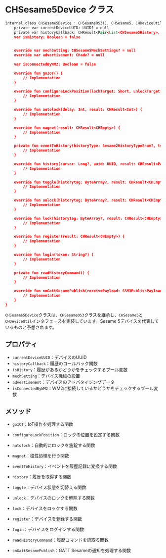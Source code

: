 



 
# CHSesame5Device クラス
```svg
internal class CHSesame5Device : CHSesameOS3(), CHSesame5, CHDeviceUtil {
    private var currentDeviceUUID: UUID? = null
    private var historyCallback: CHResult<Pair<List<CHSesame5History>, Long?>>? = null
    var isHistory: Boolean = false
      

    override var mechSetting: CHSesame5MechSettings? = null
    override var advertisement: CHadv? = null
     
    var isConnectedByWM2: Boolean = false

    override fun goIOT() {
        // Implementation
    }

    override fun configureLockPosition(lockTarget: Short, unlockTarget: Short, result: CHResult<CHEmpty>) {
        // Implementation
    }

    override fun autolock(delay: Int, result: CHResult<Int>) {
        // Implementation
    }

    override fun magnet(result: CHResult<CHEmpty>) {
        // Implementation
    }

    private fun eventToHistory(historyType: Sesame2HistoryTypeEnum?, ts: Long, recordID: Int, mechStatus: CHSesame5MechStatus?, histag: ByteArray?): CHSesame5History? {
        // Implementation
    }

    override fun history(cursor: Long?, uuid: UUID, result: CHResult<Pair<List<CHSesame5History>, Long?>>) {
        // Implementation
    }

    override fun toggle(historytag: ByteArray?, result: CHResult<CHEmpty>) {
        // Implementation
    }

    override fun unlock(historytag: ByteArray?, result: CHResult<CHEmpty>) {
        // Implementation
    }

    override fun lock(historytag: ByteArray?, result: CHResult<CHEmpty>) {
        // Implementation
    }

    override fun register(result: CHResult<CHEmpty>) {
        // Implementation
    }

    override fun login(token: String?) {
        // Implementation
    }

    private fun readHistoryCommand() {
        // Implementation
    }

    override fun onGattSesamePublish(receivePayload: SSM3PublishPayload) {
        // Implementation
    }
}


```
`CHSesame5Device`クラスは、`CHSesameOS3`クラスを継承し、`CHSesame5`と`CHDeviceUtil`インタフェースを実装しています。Sesame 5デバイスを代表しているものと予想されます。

## プロパティ

- `currentDeviceUUID`：デバイスのUUID
- `historyCallback`：履歴のコールバック関数
- `isHistory`：履歴があるかどうかをチェックするブール変数
- `mechSetting`：デバイス機械の設置
- `advertisement`：デバイスのアドバタイジングデータ
- `isConnectedByWM2`：WM2に接続しているかどうかをチェックするブール変数

## メソッド

- `goIOT`：IoT操作を処理する関数
- `configureLockPosition`：ロックの位置を設定する関数
- `autolock`：自動的にロックを施錠する関数
- `magnet`：磁性処理を行う関数
- `eventToHistory`：イベントを履歴記録に変換する関数
- `history`：履歴を取得する関数
- `toggle`：デバイス状態を切替える関数
- `unlock`：デバイスのロックを解除する関数
- `lock`：デバイスをロックする関数
- `register`：デバイスを登録する関数
- `login`：デバイスをログインする関数
- `readHistoryCommand`：履歴コマンドを読取る関数
- `onGattSesamePublish`：GATT Sesameの通知を処理する関数




  <!-- ![CHSesame5Device](CHSesame5Device.svg) -->